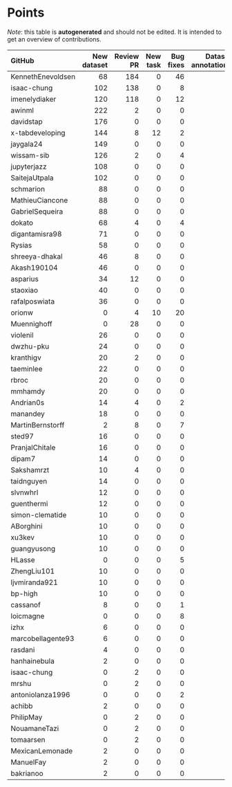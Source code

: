 # Points

_Note_: this table is **autogenerated** and should not be edited. It is intended to get an overview of contributions.

 | GitHub            |   New dataset |   Review PR |   New task |   Bug fixes |   Dataset annotations |   Coordination |   Running Models |   Paper writing |   Total |
|:------------------|--------------:|------------:|-----------:|------------:|----------------------:|---------------:|-----------------:|----------------:|--------:|
| KennethEnevoldsen |            68 |         184 |          0 |          46 |                     9 |             11 |                0 |               0 |     318 |
| isaac-chung       |           102 |         138 |          0 |           8 |                     0 |              4 |                0 |               4 |     256 |
| imenelydiaker     |           120 |         118 |          0 |          12 |                     0 |              0 |                0 |               0 |     250 |
| awinml            |           222 |           2 |          0 |           0 |                     0 |              0 |                0 |               0 |     224 |
| davidstap         |           176 |           0 |          0 |           0 |                     0 |              0 |                0 |               0 |     176 |
| x-tabdeveloping   |           144 |           8 |         12 |           2 |                     0 |              1 |                0 |               0 |     167 |
| jaygala24         |           149 |           0 |          0 |           0 |                     0 |              0 |                0 |               0 |     149 |
| wissam-sib        |           126 |           2 |          0 |           4 |                     0 |              0 |                0 |               0 |     132 |
| jupyterjazz       |           108 |           0 |          0 |           0 |                     0 |              0 |                0 |               0 |     108 |
| SaitejaUtpala     |           102 |           0 |          0 |           0 |                     0 |              0 |                0 |               0 |     102 |
| schmarion         |            88 |           0 |          0 |           0 |                     0 |              0 |                0 |               0 |      88 |
| MathieuCiancone   |            88 |           0 |          0 |           0 |                     0 |              0 |                0 |               0 |      88 |
| GabrielSequeira   |            88 |           0 |          0 |           0 |                     0 |              0 |                0 |               0 |      88 |
| dokato            |            68 |           4 |          0 |           4 |                     0 |              0 |                0 |               0 |      76 |
| digantamisra98    |            71 |           0 |          0 |           0 |                     0 |              0 |                0 |               0 |      71 |
| Rysias            |            58 |           0 |          0 |           0 |                     0 |              0 |                0 |               0 |      58 |
| shreeya-dhakal    |            46 |           8 |          0 |           0 |                     0 |              0 |                0 |               0 |      54 |
| Akash190104       |            46 |           0 |          0 |           0 |                     0 |              0 |                0 |               0 |      46 |
| asparius          |            34 |          12 |          0 |           0 |                     0 |              0 |                0 |               0 |      46 |
| staoxiao          |            40 |           0 |          0 |           0 |                     0 |              0 |                0 |               0 |      40 |
| rafalposwiata     |            36 |           0 |          0 |           0 |                     0 |              0 |                0 |               0 |      36 |
| orionw            |             0 |           4 |         10 |          20 |                     0 |              0 |                0 |               0 |      34 |
| Muennighoff       |             0 |          28 |          0 |           0 |                     0 |              0 |                0 |               0 |      28 |
| violenil          |            26 |           0 |          0 |           0 |                     0 |              0 |                0 |               0 |      26 |
| dwzhu-pku         |            24 |           0 |          0 |           0 |                     0 |              0 |                0 |               0 |      24 |
| kranthigv         |            20 |           2 |          0 |           0 |                     0 |              0 |                0 |               0 |      22 |
| taeminlee         |            22 |           0 |          0 |           0 |                     0 |              0 |                0 |               0 |      22 |
| rbroc             |            20 |           0 |          0 |           0 |                     0 |              0 |                0 |               0 |      20 |
| mmhamdy           |            20 |           0 |          0 |           0 |                     0 |              0 |                0 |               0 |      20 |
| Andrian0s         |            14 |           4 |          0 |           2 |                     0 |              0 |                0 |               0 |      20 |
| manandey          |            18 |           0 |          0 |           0 |                     0 |              0 |                0 |               0 |      18 |
| MartinBernstorff  |             2 |           8 |          0 |           7 |                     0 |              0 |                0 |               0 |      17 |
| sted97            |            16 |           0 |          0 |           0 |                     0 |              0 |                0 |               0 |      16 |
| PranjalChitale    |            16 |           0 |          0 |           0 |                     0 |              0 |                0 |               0 |      16 |
| dipam7            |            14 |           0 |          0 |           0 |                     0 |              0 |                0 |               0 |      14 |
| Sakshamrzt        |            10 |           4 |          0 |           0 |                     0 |              0 |                0 |               0 |      14 |
| taidnguyen        |            14 |           0 |          0 |           0 |                     0 |              0 |                0 |               0 |      14 |
| slvnwhrl          |            12 |           0 |          0 |           0 |                     0 |              0 |                0 |               0 |      12 |
| guenthermi        |            12 |           0 |          0 |           0 |                     0 |              0 |                0 |               0 |      12 |
| simon-clematide   |            10 |           0 |          0 |           0 |                     0 |              0 |                0 |               0 |      10 |
| ABorghini         |            10 |           0 |          0 |           0 |                     0 |              0 |                0 |               0 |      10 |
| xu3kev            |            10 |           0 |          0 |           0 |                     0 |              0 |                0 |               0 |      10 |
| guangyusong       |            10 |           0 |          0 |           0 |                     0 |              0 |                0 |               0 |      10 |
| HLasse            |             0 |           0 |          0 |           5 |                     5 |              0 |                0 |               0 |      10 |
| ZhengLiu101       |            10 |           0 |          0 |           0 |                     0 |              0 |                0 |               0 |      10 |
| ljvmiranda921     |            10 |           0 |          0 |           0 |                     0 |              0 |                0 |               0 |      10 |
| bp-high           |            10 |           0 |          0 |           0 |                     0 |              0 |                0 |               0 |      10 |
| cassanof          |             8 |           0 |          0 |           1 |                     0 |              0 |                1 |               0 |      10 |
| loicmagne         |             0 |           0 |          0 |           8 |                     0 |              0 |                0 |               0 |       8 |
| izhx              |             6 |           0 |          0 |           0 |                     0 |              0 |                0 |               0 |       6 |
| marcobellagente93 |             6 |           0 |          0 |           0 |                     0 |              0 |                0 |               0 |       6 |
| rasdani           |             4 |           0 |          0 |           0 |                     0 |              0 |                0 |               0 |       4 |
| hanhainebula      |             2 |           0 |          0 |           0 |                     0 |              0 |                0 |               0 |       2 |
| isaac-chung       |             0 |           2 |          0 |           0 |                     0 |              0 |                0 |               0 |       2 |
| mrshu             |             0 |           2 |          0 |           0 |                     0 |              0 |                0 |               0 |       2 |
| antoniolanza1996  |             0 |           0 |          0 |           2 |                     0 |              0 |                0 |               0 |       2 |
| achibb            |             2 |           0 |          0 |           0 |                     0 |              0 |                0 |               0 |       2 |
| PhilipMay         |             0 |           2 |          0 |           0 |                     0 |              0 |                0 |               0 |       2 |
| NouamaneTazi      |             0 |           2 |          0 |           0 |                     0 |              0 |                0 |               0 |       2 |
| tomaarsen         |             0 |           2 |          0 |           0 |                     0 |              0 |                0 |               0 |       2 |
| MexicanLemonade   |             2 |           0 |          0 |           0 |                     0 |              0 |                0 |               0 |       2 |
| ManuelFay         |             2 |           0 |          0 |           0 |                     0 |              0 |                0 |               0 |       2 |
| bakrianoo         |             2 |           0 |          0 |           0 |                     0 |              0 |                0 |               0 |       2 |